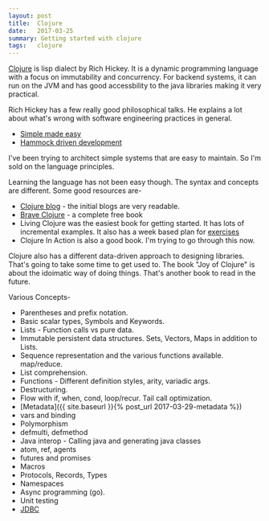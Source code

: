 ```yaml
---
layout: post
title:  Clojure
date:   2017-03-25
summary: Getting started with clojure
tags:   clojure
---
```


[Clojure](https://clojure.org/) is lisp dialect by Rich Hickey. It is a dynamic programming language with a focus on immutability and concurrency. For backend systems, it can run on the JVM and has good accessbility to the java libraries making it very practical.

Rich Hickey has a few really good philosophical talks. He explains a lot about what's wrong with software engineering practices in general.

* [Simple made easy](https://www.infoq.com/presentations/Simple-Made-Easy)
* [Hammock driven development](https://www.youtube.com/watch?v=f84n5oFoZBc)

I've been trying to architect simple systems that are easy to maintain. So I'm sold on the language principles.

Learning the language has not been easy though. The syntax and concepts are different. Some good resources are-

* [Clojure blog](https://aphyr.com/tags/Clojure-from-the-ground-up) - the initial blogs are very readable.
* [Brave Clojure](http://www.braveclojure.com/clojure-for-the-brave-and-true/) - a complete free book
* Living Clojure was the easiest book for getting started. It has lots of incremental examples. It also has a week based plan for [exercises](http://4clojure.com)
* Clojure In Action is also a good book. I'm trying to go through this now.

Clojure also has a different data-driven approach to designing libraries. That's going to take some time to get used to. The book "Joy of Clojure" is about the idoimatic way of doing things. That's another book to read in the future.

Various Concepts-

* Parentheses and prefix notation.
* Basic scalar types, Symbols and Keywords.
* Lists - Function calls vs pure data.
* Immutable persistent data structures. Sets, Vectors, Maps in addition to Lists.
* Sequence representation and the various functions available. map/reduce.
* List comprehension.
* Functions - Different definition styles, arity, variadic args.
* Destructuring.
* Flow with if, when, cond, loop/recur. Tail call optimization.
* [Metadata]({{ site.baseurl }}{% post_url 2017-03-29-metadata %})
* vars and binding
* Polymorphism
* defmulti, defmethod
* Java interop - Calling java and generating java classes
* atom, ref, agents
* futures and promises
* Macros
* Protocols, Records, Types
* Namespaces
* Async programming (go).
* Unit testing
* [JDBC](http://clojure-doc.org/articles/ecosystem/java_jdbc/home.html)
